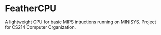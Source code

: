 # FeatherCPU
A lightweight CPU for basic MIPS intructions running on MINISYS. Project for CS214 Computer Organization.
